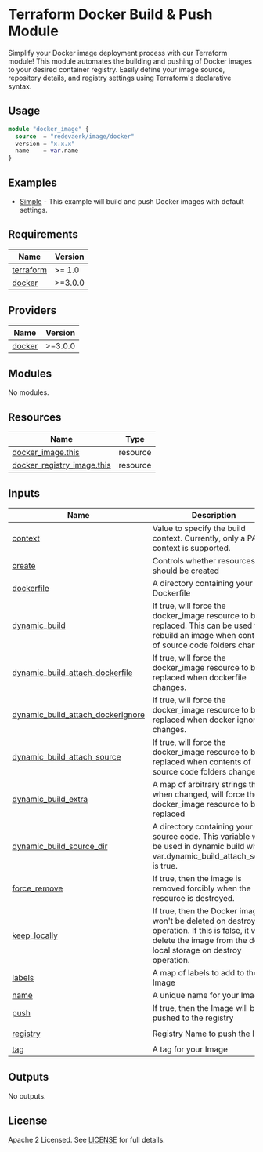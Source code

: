 # Terraform Docker Build & Push Module

Simplify your Docker image deployment process with our Terraform module! 
This module automates the building and pushing of Docker images to your desired container registry. 
Easily define your image source, repository details, and registry settings using Terraform's declarative syntax. 

## Usage

```terraform
module "docker_image" {
  source  = "redevaerk/image/docker"
  version = "x.x.x"
  name    = var.name
}
```

## Examples

- [Simple](https://github.com/redevaerk/terraform-docker-image/tree/main/examples/simple) - This example will build and push Docker images with default settings.

<!-- BEGINNING OF PRE-COMMIT-TERRAFORM DOCS HOOK -->
## Requirements

| Name | Version |
|------|---------|
| <a name="requirement_terraform"></a> [terraform](#requirement\_terraform) | >= 1.0 |
| <a name="requirement_docker"></a> [docker](#requirement\_docker) | >=3.0.0 |

## Providers

| Name | Version |
|------|---------|
| <a name="provider_docker"></a> [docker](#provider\_docker) | >=3.0.0 |

## Modules

No modules.

## Resources

| Name | Type |
|------|------|
| [docker_image.this](https://registry.terraform.io/providers/kreuzwerker/docker/latest/docs/resources/image) | resource |
| [docker_registry_image.this](https://registry.terraform.io/providers/kreuzwerker/docker/latest/docs/resources/registry_image) | resource |

## Inputs

| Name | Description | Type | Default | Required |
|------|-------------|------|---------|:--------:|
| <a name="input_context"></a> [context](#input\_context) | Value to specify the build context. Currently, only a PATH context is supported. | `string` | `null` | no |
| <a name="input_create"></a> [create](#input\_create) | Controls whether resources should be created | `bool` | `true` | no |
| <a name="input_dockerfile"></a> [dockerfile](#input\_dockerfile) | A directory containing your Dockerfile | `string` | `"Dockerfile"` | no |
| <a name="input_dynamic_build"></a> [dynamic\_build](#input\_dynamic\_build) | If true, will force the docker\_image resource to be replaced. This can be used to rebuild an image when contents of source code folders change. | `bool` | `true` | no |
| <a name="input_dynamic_build_attach_dockerfile"></a> [dynamic\_build\_attach\_dockerfile](#input\_dynamic\_build\_attach\_dockerfile) | If true, will force the docker\_image resource to be replaced when dockerfile changes. | `bool` | `true` | no |
| <a name="input_dynamic_build_attach_dockerignore"></a> [dynamic\_build\_attach\_dockerignore](#input\_dynamic\_build\_attach\_dockerignore) | If true, will force the docker\_image resource to be replaced when docker ignore file changes. | `bool` | `true` | no |
| <a name="input_dynamic_build_attach_source"></a> [dynamic\_build\_attach\_source](#input\_dynamic\_build\_attach\_source) | If true, will force the docker\_image resource to be replaced when contents of source code folders change. | `bool` | `true` | no |
| <a name="input_dynamic_build_extra"></a> [dynamic\_build\_extra](#input\_dynamic\_build\_extra) | A map of arbitrary strings that, when changed, will force the docker\_image resource to be replaced | `map(string)` | `null` | no |
| <a name="input_dynamic_build_source_dir"></a> [dynamic\_build\_source\_dir](#input\_dynamic\_build\_source\_dir) | A directory containing your source code. This variable will be used in dynamic build when var.dynamic\_build\_attach\_source is true. | `string` | `"src"` | no |
| <a name="input_force_remove"></a> [force\_remove](#input\_force\_remove) | If true, then the image is removed forcibly when the resource is destroyed. | `bool` | `false` | no |
| <a name="input_keep_locally"></a> [keep\_locally](#input\_keep\_locally) | If true, then the Docker image won't be deleted on destroy operation. If this is false, it will delete the image from the docker local storage on destroy operation. | `bool` | `false` | no |
| <a name="input_labels"></a> [labels](#input\_labels) | A map of labels to add to the Image | `map(string)` | `{}` | no |
| <a name="input_name"></a> [name](#input\_name) | A unique name for your Image | `string` | n/a | yes |
| <a name="input_push"></a> [push](#input\_push) | If true, then the Image will be pushed to the registry | `bool` | `true` | no |
| <a name="input_registry"></a> [registry](#input\_registry) | Registry Name to push the Image | `string` | `"registry-1.docker.io"` | no |
| <a name="input_tag"></a> [tag](#input\_tag) | A tag for your Image | `string` | `"latest"` | no |

## Outputs

No outputs.
<!-- END OF PRE-COMMIT-TERRAFORM DOCS HOOK -->

## License

Apache 2 Licensed. See [LICENSE](https://github.com/redevaerk/terraform-docker-image/tree/main/LICENSE) for full details.

